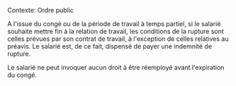 Contexte: Ordre public

A l'issue du congé ou de la période de travail à temps partiel, si le salarié souhaite mettre fin à la relation de travail, les conditions de la rupture sont celles prévues par son contrat de travail, à l'exception de celles relatives au préavis. Le salarié est, de ce fait, dispensé de payer une indemnité de rupture.

Le salarié ne peut invoquer aucun droit à être réemployé avant l'expiration du congé.